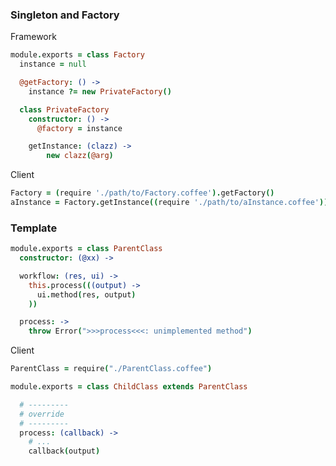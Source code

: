 ### Singleton and Factory
Framework
```coffeescript
module.exports = class Factory
  instance = null

  @getFactory: () ->
    instance ?= new PrivateFactory()

  class PrivateFactory
    constructor: () ->
      @factory = instance

    getInstance: (clazz) ->
        new clazz(@arg)
```

Client
```coffeescript
Factory = (require './path/to/Factory.coffee').getFactory()
aInstance = Factory.getInstance((require './path/to/aInstance.coffee'))
```

### Template
```coffeescript
module.exports = class ParentClass
  constructor: (@xx) ->

  workflow: (res, ui) ->
    this.process(((output) ->
      ui.method(res, output)
    ))

  process: ->
    throw Error(">>>process<<<: unimplemented method")
```

Client
```coffeescript
ParentClass = require("./ParentClass.coffee")

module.exports = class ChildClass extends ParentClass

  # ---------
  # override
  # ---------
  process: (callback) ->
    # ...
    callback(output)
```